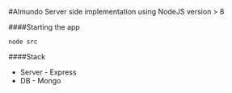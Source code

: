 #Almundo
Server side implementation using NodeJS version > 8

####Starting the app

    node src


####Stack

 - Server - Express
 - DB - Mongo